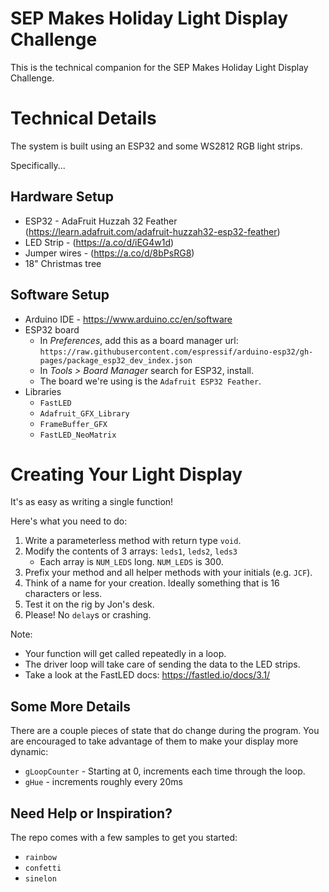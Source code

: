 # SEP Makes Holiday Light Display Challenge

This is the technical companion for the SEP Makes Holiday Light Display Challenge.

# Technical Details

The system is built using an ESP32 and some WS2812 RGB light strips.

Specifically...

## Hardware Setup

* ESP32 - AdaFruit Huzzah 32 Feather (https://learn.adafruit.com/adafruit-huzzah32-esp32-feather)
* LED Strip - (https://a.co/d/iEG4w1d)
* Jumper wires - (https://a.co/d/8bPsRG8)
* 18" Christmas tree

## Software Setup

* Arduino IDE - https://www.arduino.cc/en/software
* ESP32 board
  * In _Preferences_, add this as a board manager url: `https://raw.githubusercontent.com/espressif/arduino-esp32/gh-pages/package_esp32_dev_index.json`
  * In _Tools > Board Manager_ search for ESP32, install.
  * The board we're using is the `Adafruit ESP32 Feather`.
* Libraries
  * `FastLED`
  * `Adafruit_GFX_Library`
  * `FrameBuffer_GFX`
  * `FastLED_NeoMatrix`

# Creating Your Light Display

It's as easy as writing a single function!

Here's what you need to do:
1. Write a parameterless method with return type `void`.
1. Modify the contents of 3 arrays: `leds1`, `leds2`, `leds3`
    * Each array is `NUM_LEDS` long. `NUM_LEDS` is 300.
1. Prefix your method and all helper methods with your initials (e.g. `JCF`).
1. Think of a name for your creation. Ideally something that is 16 characters or less.
1. Test it on the rig by Jon's desk.
1. Please! No `delay`s or crashing.

Note:
* Your function will get called repeatedly in a loop.
* The driver loop will take care of sending the data to the LED strips.
* Take a look at the FastLED docs: https://fastled.io/docs/3.1/

## Some More Details

There are a couple pieces of state that do change during the program. You are encouraged to take advantage of them to make your display more dynamic:

* `gLoopCounter` - Starting at 0, increments each time through the loop.
* `gHue` - increments roughly every 20ms

## Need Help or Inspiration?

The repo comes with a few samples to get you started:

* `rainbow`
* `confetti`
* `sinelon`
